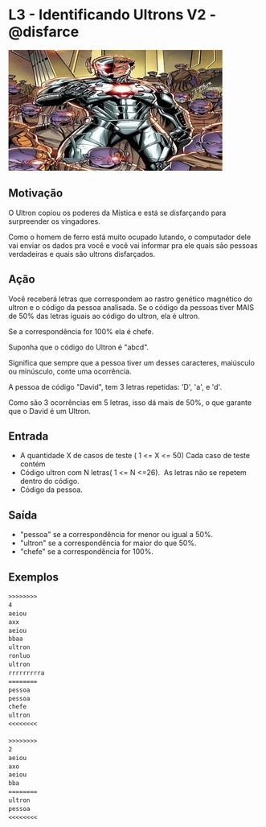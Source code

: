 # L3 - Identificando Ultrons V2 - @disfarce

![_](cover.jpg)

## Motivação

O Ultron copiou os poderes da Mística e está se disfarçando para surpreender os vingadores.  

Como o homem de ferro está muito ocupado lutando, o computador dele vai enviar os dados pra você e você vai informar pra ele quais são pessoas verdadeiras e quais são ultrons disfarçados.

## Ação

Você receberá letras que correspondem ao rastro genético magnético do ultron e o código da pessoa analisada. Se o código da pessoas tiver MAIS de 50% das letras iguais ao código do ultron, ela é ultron.

Se a correspondência for 100% ela é chefe.

Suponha que o código do Ultron é "abcd".

Significa que sempre que a pessoa tiver um desses caracteres, maiúsculo ou minúsculo, conte uma ocorrência.

A pessoa de código "David", tem 3 letras repetidas: 'D', 'a', e 'd'.

Como são 3 ocorrências em 5 letras, isso dá mais de 50%, o que garante que o David é um Ultron.

## Entrada

* A quantidade X de casos de teste ( 1 <= X <= 50) Cada caso de teste contém
* Código ultron com N letras( 1 <= N <=26).  As letras não se repetem dentro do código.
* Código da pessoa.

## Saída

* "pessoa" se a correspondência for menor ou igual a 50%.  
* "ultron" se a correspondência for maior do que 50%.  
* "chefe" se a correspondência for 100%.

## Exemplos

``` txt
>>>>>>>>
4
aeiou
axx
aeiou
bbaa
ultron
ronluo
ultron
rrrrrrrrra
========
pessoa
pessoa
chefe
ultron
<<<<<<<<

>>>>>>>>
2
aeiou
axo
aeiou
bba
========
ultron
pessoa
<<<<<<<<
```

